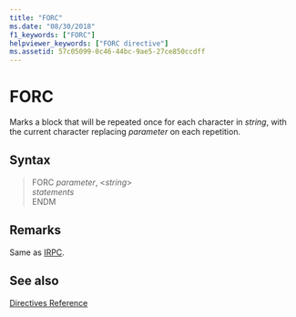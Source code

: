 ```yaml
---
title: "FORC"
ms.date: "08/30/2018"
f1_keywords: ["FORC"]
helpviewer_keywords: ["FORC directive"]
ms.assetid: 57c05099-0c46-44bc-9ae5-27ce850ccdff
---
```

# FORC

Marks a block that will be repeated once for each character in *string*, with the current character replacing *parameter* on each repetition.

## Syntax

> FORC *parameter*, \<*string*><br/>
> *statements*<br/>
> ENDM

## Remarks

Same as [IRPC](../../assembler/masm/irpc.md).

## See also

[Directives Reference](../../assembler/masm/directives-reference.md)<br/>